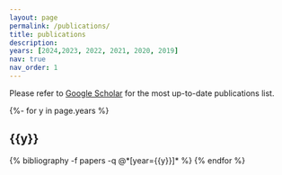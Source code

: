 ```yaml
---
layout: page
permalink: /publications/
title: publications
description: 
years: [2024,2023, 2022, 2021, 2020, 2019]
nav: true
nav_order: 1
---
```

<!-- _pages/publications.md -->

Please refer to [Google Scholar](https://scholar.google.com/citations?user=Do2NTNsAAAAJ&hl=en) for the most up-to-date publications list. 
<div class="publications">


{%- for y in page.years %}
  <h2 class="year">{{y}}</h2>
  {% bibliography -f papers -q @*[year={{y}}]* %}
{% endfor %}

</div>
